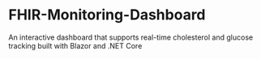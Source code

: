 # FHIR-Monitoring-Dashboard
An interactive dashboard that supports real-time cholesterol and glucose tracking built with Blazor and .NET Core
